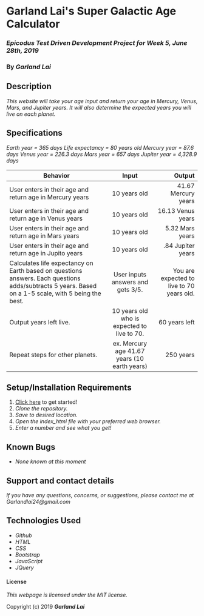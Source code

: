 # Garland Lai's Super Galactic Age Calculator

### _Epicodus Test Driven Development Project for Week 5, June 28th, 2019_

### By _*Garland Lai*_

## Description

_This website will take your age input and return your age in Mercury, Venus, Mars, and Jupiter years. It will also determine the expected years you will live on each planet._

## Specifications

_Earth year = 365 days                  Life expectancy = 80 years old_
_Mercury year = 87.6 days_
_Venus year = 226.3 days_
_Mars year = 657 days_
_Jupiter year = 4,328.9 days_

| Behavior | Input | Output |
| ------------- |:-------------:| -----:|
| User enters in their age and return age in Mercury years | 10 years old | 41.67 Mercury years |
| User enters in their age and return age in Venus years | 10 years old | 16.13 Venus years |
| User enters in their age and return age in Mars years | 10 years old | 5.32 Mars years |
| User enters in their age and return age in Jupito years | 10 years old | .84 Jupiter years |
| Calculates life expectancy on Earth based on questions answers. Each questions adds/subtracts 5 years. Based on a 1-5 scale, with 5 being the best. | User inputs answers and gets 3/5. | You are expected to live to 70 years old. |
| Output years left live. | 10 years old who is expected to live to 70. | 60 years left |
| Repeat steps for other planets. | ex. Mercury age 41.67 years (10 earth years) | 250 years | 

## Setup/Installation Requirements

1. [Click here](https://github.com/GarlandLai/Super-Galactic-Age-Calculator.git) to get started!
2. _Clone the repository._
3. _Save to desired location._
4. _Open the index_html file with your preferred web browser._
5. _Enter a number and see what you get!_

## Known Bugs

* _None known at this moment_

## Support and contact details

_If you have any questions, concerns, or suggestions, please contact me at Garlandlai24@gmail.com_

## Technologies Used

* _Github_
* _HTML_
* _CSS_
* _Bootstrap_
* _JavaScript_
* _JQuery_

#### License

*This webpage is licensed under the MIT license.*

Copyright (c) 2019 **_Garland Lai_**
